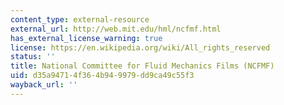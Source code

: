 ```yaml
---
content_type: external-resource
external_url: http://web.mit.edu/hml/ncfmf.html
has_external_license_warning: true
license: https://en.wikipedia.org/wiki/All_rights_reserved
status: ''
title: National Committee for Fluid Mechanics Films (NCFMF)
uid: d35a9471-4f36-4b94-9979-dd9ca49c55f3
wayback_url: ''
---
```

